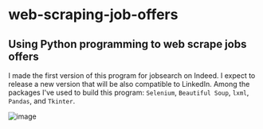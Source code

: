 # web-scraping-job-offers
## Using Python programming to web scrape jobs offers
I made the first version of this program for jobsearch on Indeed. I expect to release a new version that will be also compatible to LinkedIn. Among the packages I've used to build this program: `Selenium`, `Beautiful Soup`, `lxml`, `Pandas`, and `Tkinter`.

![image](https://github.com/frantz93/web-scraping-job-offers/assets/105858731/6f0085b1-03c4-4263-9bb2-83386b6013d5)

